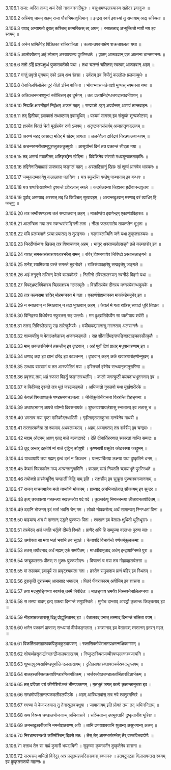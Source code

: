 3.106.1
राजा:
अस्ति तावद् अयं देशो नानावननदीयुतः ।
वसुधामण्डलस्यास्य सहोदर इवानुजः ॥


3.106.2
अस्मिंश् चायम् अहम् राजा पौराभिमतवृत्तिमान् ।
इन्द्रस् स्वर्ग इवास्यां तु सभायाम् अद्य संस्थितः ॥


3.106.3
यावद् अभ्यागतो दूरात् कश्चिच् छाम्बरिकस् त्व् अयम् ।
रसातलाद् अभ्युत्थितो मायी मय इव स्वयम् ॥


3.106.4
अनेन भ्रामितैषेह पिञ्छिका राजिराजिता ।
कल्पान्तपवनाभ्रेण शक्रचापलता यथा ॥


3.106.5
आलोक्यैताम् अहं लोलाम् अस्याश्वस्य पुरस्स्थितेः ।
पृष्ठम् आरूढवान् एक आत्मना भ्रान्तमानसः ॥


3.106.6
ततो ऽद्रिं प्रलयक्षुब्धं पुष्करावर्तको यथा ।
तथा चलन्तं चलितस् स्वश्वम् आरूढवान् अहम् ॥


3.106.7
गन्तुं प्रवृत्तो मृगयाम् एको ऽहम् अथ रंहसा ।
उर्वराम् इव निर्भेत्तुं कल्लोलः प्रलयाम्बुधेः ॥


3.106.8
तेनानिलविलोलेन दूरं नीतो ऽस्मि वाजिना ।
भोगाभ्यासजडेनाज्ञो मुग्धस् स्वमनसा यथा ॥


3.106.9
अकिञ्चनमनश्शून्यं स्त्रीचित्तम् इव दुर्भगम् ।
ततः प्रलयनिर्दग्धजगदास्पदभीषणम् ॥


3.106.10
निष्पक्षि क्षारनीहारं निर्वृक्षम् अजलं महत् ।
सम्प्राप्तो ऽहम् अपर्यन्तम् अरण्यं तान्तवाहनः ॥


3.106.11
तद् द्वितीयम् इवाकाशं तथाष्टमम् इवाम्बुधिम् ।
पञ्चमं सागरम् इव संशुष्कं शून्यकोटरम् ॥


3.106.12
ज्ञस्येव विततं चेतो मूर्खस्येव रुषो ऽजवम् ।
अदृष्टजनसंसर्गम् अजाततृणपल्लवम् ॥


3.106.13
अरण्यं महद् आसाद्य मतिर् मे खेदम् आगता ।
ललनेवैत्य दारिद्र्यं निरन्नफलबान्धवम् ॥


3.106.14
कचन्मरुमरीच्यम्बुपूरप्लुतककुब्मुखे ।
आसूर्यान्तं दिनं तत्र प्रक्रान्तं सीदता मया ॥


3.106.15
तद् अरण्यं मयातीतम् अतिकृच्छ्रेण खेदिना ।
विवेकिनेव संसारो मध्यशून्यातताकृतिः ॥


3.106.16
तद्दिनेनातिवाह्याहं प्राप्तवाञ् जङ्गलं महत् ।
अस्ताद्रिसानुं खिन्नः खं शून्यं भ्रान्त्वेव भास्करः ॥


3.106.17
जम्बूकदम्बप्रायेषु कलालापाः पतत्रिणः ।
यत्र स्फुरन्ति षण्डेषु पान्थानाम् इव बन्धवः ॥


3.106.18
यत्र शष्पशिखाश्रेण्यो दृश्यन्ते ऽविरलास् स्थले ।
कदर्थलक्ष्म्या जिह्मस्य हृदीवानन्दवृत्तयः ॥


3.106.19
पूर्वाद् अरण्याद् अरसात् तद् धि किञ्चित् सुखावहम् ।
अत्यन्तदुःखान् मरणाद् वरं व्याधिर् हि जन्तुषु ॥


3.106.20
तत्र जम्बीरषण्डस्य तलं सम्प्राप्तवान् अहम् ।
मार्काण्डेय इवागेन्द्रम् एकार्णवविहारतः ॥


3.106.21
आलम्बिता मया तत्र स्कन्धसंसङ्गिनी लता ।
नीला जलदमालेव तापतप्तेन भूभृता ॥


3.106.22
मयि प्रलम्बमाने ऽस्यां प्रयातस् स तुरङ्गमः ।
गङ्गावलम्बिनि जने यथा दुष्कृतसञ्चयः ॥


3.106.23
चिरदीर्घाध्वगः खिन्नस् तत्र विश्रान्तवान् अहम् ।
भानुर् अस्ताचलोत्सङ्गे तले कल्पतरोर् इव ॥


3.106.24
यावत् समस्तसंसारव्यवहारभरैस् समम् ।
रविर् विश्रमणायेव निविष्टो ऽस्ताचलाङ्गने ॥


3.106.25
शनैश् श्यामिकया ग्रस्ते समस्ते भुवनोदरे ।
रात्रिसंव्यवहारेषु सम्प्रवृत्तेषु जङ्गले ॥


3.106.26
अहं तनुतृणे तस्मिन् पेलवे षण्डकोदरे ।
निलीनो ऽविरलालस्यस् स्वनीडे विहगो यथा ॥


3.106.27
विपद्भ्रष्टविवेकस्य च्छिन्नाशस्य गलत्स्मृतेः ।
विक्रीतस्येव दीनस्य मग्नस्येवान्धकूपके ॥


3.106.28
तत्र कल्पसमा रात्रिर् मोहमग्नस्य मे गता ।
एकार्णवोह्यमानस्य मार्काण्डेयमुनेर् इव ॥


3.106.29
न स्नातवान् न स्थितवान् न तदा भुक्तवान् अहम् ।
केवलं मे गता रात्रिस् सापदां धुरि तिष्ठतः ॥


3.106.30
विनिद्रस्य विधैर्यस्य स्फुरतस् सह पल्लवैः ।
मम दुःखातिदैर्घ्येण सा व्यतीयाय शर्वरी ॥


3.106.31
ततस् तिमिरलेखासु सह तारेन्दुकैरवैः ।
मयीवापद्यमानासु म्लानताम् अलसाननैः ॥


3.106.32
शाम्यन्तीषु च वेतालक्ष्वेडास्व् अजनजङ्गले ।
सह शीतार्तिमद्दन्तपङ्क्तिटाङ्कारसीत्कृतैः ॥


3.106.33
माम् अबन्तरनिर्मग्नं हसन्तीम् इव दृष्टवान् ।
अहं पूर्वां दिशं प्रातर् मधुपानारुणाम् इव ॥


3.106.34
क्षणाद् अज्ञ इव ज्ञानं दरिद्र इव काञ्चनम् ।
दृष्टवान् अहम् अर्कं खवारणारोहणोन्मुखम् ॥


3.106.35
उत्थाय वारवाणं च तत आस्फोटितं मया ।
हस्तिचर्म हरेणेव सन्ध्यानृत्तानुरागिणा ॥


3.106.36
प्रवृत्तस् ताम् अहं स्फारां विहर्तुं जङ्गलस्थलीम् ।
कालो जगत्कुटीं कल्पदग्धभूतगणाम् इव ॥


3.106.37
न किञ्चिद् दृश्यते तत्र भूतं जरढजङ्गले ।
अभिजातो गुणलवो यथा मूर्खशरीरके ॥


3.106.38
केवलं विगताशङ्कं षण्डभ्रमणचञ्चलाः ।
चीचीकूचीचीवचना विहरन्ति विहङ्गमाः ॥


3.106.39
अथाष्टभागम् आपन्ने व्योम्नो दिवसनायके ।
शुष्कावश्यायलेशासु स्नातास्व् इव लतासु च ॥


3.106.40
भ्रमतात्र मया दृष्टा दारिकौदनधारिणी ।
गृहीतामृतसत्कुम्भा दानवेनेव माधवी ॥


3.106.41
तरत्तारकनेत्रां तां श्यामाम् अधवलाम्बराम् ।
अहम् अभ्यागतस् तत्र शर्वरीम् इव चन्द्रमाः ॥


3.106.42
मह्यम् ओदनम् आश्व् एतद् बाले बलवदापदे ।
देहि दीनार्तिहरणात् स्फारतां यान्ति सम्पदः ॥


3.106.43
क्षुद् अन्तर् दहतीयं मां बाले वृद्धिम् उपेयुषी ।
कृष्णसर्पी प्रसूतेव कोटरस्था जरद्द्रुमम् ॥


3.106.44
याच्ञयापि तया मह्यम् इत्थं दत्तं न किञ्चन ।
यत्नप्रार्थितया लक्ष्म्या यथा दुष्कृतिने धनम् ॥


3.106.45
केवलं चिरकालेन मय्य् अत्यन्तानुगामिनि ।
षण्डात् षण्डं निपतति च्छायाभूते पुरस्स्थिते ॥


3.106.46
तयोक्तो हारकेयूरिंश् चण्डालीं विद्धि माम् इति ।
राक्षसीम् इव सुक्रूरां पुरुषाश्वगजाननाम् ॥


3.106.47
राजन् याचनमात्रेण मत्तो नाप्नोषि भोजनम् ।
ग्राम्याद् अनभिजातेहात् सौजन्यम् इव सुन्दर ॥


3.106.48
इत्य् उक्तवत्या गच्छन्त्या स्खलन्त्येव पदे पदे ।
कुञ्जकेषु निमज्जन्त्या लीलावनतयोदितम् ॥


3.106.49
ददानि भोजनम् इदं भर्ता भवसि चेन् मम ।
लोको नोपकरोत्य् अर्थं सामान्यस् स्निग्धतां विना ॥


3.106.50
वाहयत्य् अत्र मे दान्तान् उड्डारे पुक्कसः पिता ।
श्मशान इव वेतालः क्षुधितो धूलिधूसरः ॥


3.106.51
तस्येदम् अन्नं भवति भर्तृत्वे दीयते स्थिते ।
प्राणैर् अपि हि सम्पूज्या वल्लभाः पुरुषा यतः ॥


3.106.52
अथोक्ता सा मया भर्ता भवामि तव सुव्रते ।
केनापदि विचार्यन्ते वर्णधर्मकुलक्रमाः ॥


3.106.53
ततस् तयौदनाद् अर्धं मह्यम् एकं समर्पितम् ।
माधवीवामृताद् अर्धम् इन्द्रायाग्निमते पुरा ॥


3.106.54
जम्बूफलरसः पीतस् स भुक्तः पुक्कसौदनः ।
विश्रान्तं च मया तत्र मोहापहृतचेतसा ॥


3.106.55
मां तडाकम् इवापूर्य सा प्रावृट्श्यामला गता ।
हस्तेन समुपादाय प्राणं बहिर् इव स्थितम् ॥


3.106.56
दुराकृतिं दुरारम्भम् आससाद भयप्रदम् ।
पितरं पीवराकारम् अवीचिम् इव शासना ॥


3.106.57
तया मदनुषङ्गिण्या स्वार्थस् तस्मै निवेदितः ।
मातङ्गाय भ्रमर्येव निस्स्वनेनालिलग्नया ॥


3.106.58
स तस्या बाढम् इत्य् उक्त्वा दिनान्ते समुपस्थिते ।
मुमोच दान्ताव् आबद्धौ कृतान्तः किङ्कराव् इव ॥


3.106.59
नीहाराभ्रकडारासु दिक्षु प्रोद्धूलितास्व् इव ।
वेतालवद् वनात् तस्माद् दिनान्ते चलिता वयम् ॥


3.106.60
क्षणेन पक्कणं प्राप्तास् सन्ध्यायां दीर्घजङ्गलात् ।
श्मशानाद् इव वेतालाश् श्मशानम् इतरन् महत् ॥


3.106.61
विकर्तितवराहाश्वकपिकुक्कुटवायसम् ।
रक्तसिक्तोर्वराभागप्रभ्रमन्मक्षिकागणम् ॥


3.106.62
शोषार्थप्रसृतार्द्रान्त्रतन्द्रीजालपतत्खगम् ।
निष्कुटास्थितजम्बीरषण्डलग्नश्वजाघनि ॥


3.106.63
शुष्यद्गुरुवसापिण्डपूर्णालिन्दलसत्खगम् ।
दृतिप्रसक्तरक्ताक्तचर्मस्रवदसृग्लवम् ॥


3.106.64
बालहस्तस्थितक्रव्यपिण्डारणितमक्षिकम् ।
जर्जरज्येष्ठचण्डालतर्जितारटितार्भकम् ॥


3.106.65
तत् प्रविष्टा वयं कीर्णशिरोऽन्त्रं भीमपक्कणम् ।
मृतभूतं जगत् कल्पे कृतान्तानुचरा इव ॥


3.106.66
सम्भ्रमोपहितानल्पकदलीदलपीठके ।
अहम् आस्थितवांस् तत्र नवे श्वशुरमन्दिरे ॥


3.106.67
श्वश्र्वा मे केकराक्ष्यास् तु तेनास्रुलवचक्षुषा ।
जामातायम् इति प्रोक्तं तया तद् अभिनन्दितम् ॥


3.106.68
अथ विश्रम्य चण्डालभोजनान्य् अजिनासने ।
सञ्चितान्य् उपभुक्तानि दुष्कृतानीव भूरिशः ॥


3.106.69
अनन्तदुःखबीजानि नमनोज्ञतराण्य् अपि ।
तानि प्रणयवाक्यानि श्रुतान्य् असुभगान्य् अलम् ॥


3.106.70
निरभ्राम्बरनक्षत्रे कस्मिंश्चिन् दिवसे ततः ।
तैस् तैर् आरम्भसंरम्भैस् तैर् वस्त्रविभवार्पणैः ॥


3.106.71
दत्ताथ तेन सा मह्यं कुमारी भयदायिनी ।
सुकृष्णा कृष्णवर्णेन दुष्कृतेनेव शासना ॥


3.106.72
सरभसम् अभितो विनेदुर् अत्र प्रसृतमहामदिरासवाश् श्वपाकाः ।
हतपटुपटहा विलासवन्तस् स्वयम् इव दुष्कृतराशयो महान्तः ॥


